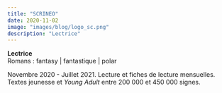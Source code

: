 ```yaml
---
title: "SCRINEO"
date: 2020-11-02
image: "images/blog/logo_sc.png"
description: "Lectrice"
---
```


**Lectrice**   
Romans : fantasy | fantastique | polar   

Novembre 2020 - Juillet 2021.
Lecture et fiches de lecture mensuelles.   
Textes jeunesse et *Young Adult* entre 200 000 et 450 000 signes.   
